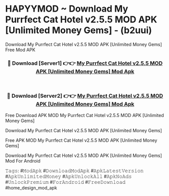 # HAPYYMOD ~ Download My Purrfect Cat Hotel v2.5.5 MOD APK [Unlimited Money Gems] - (b2uui)
Download My Purrfect Cat Hotel v2.5.5 MOD APK [Unlimited Money Gems] Free Mod APK

<div align="center">
<h3>🔴 Download [Server1] 👉👉 <a href="https://apk-comot.site?title=My_Purrfect_Cat_Hotel_v2.5.5_MOD_APK_[Unlimited_Money_Gems]">My Purrfect Cat Hotel v2.5.5 MOD APK [Unlimited Money Gems] Mod Apk</a></h3><br>

<h3>🔴 Download [Server2] 👉👉 <a href="https://apk-comot.site?title=My_Purrfect_Cat_Hotel_v2.5.5_MOD_APK_[Unlimited_Money_Gems]">My Purrfect Cat Hotel v2.5.5 MOD APK [Unlimited Money Gems] Mod Apk</a></h3>
</div>


Free Download APK MOD My Purrfect Cat Hotel v2.5.5 MOD APK [Unlimited Money Gems]

Download My Purrfect Cat Hotel v2.5.5 MOD APK [Unlimited Money Gems] 

Free APK MOD My Purrfect Cat Hotel v2.5.5 MOD APK [Unlimited Money Gems] 

Download My Purrfect Cat Hotel v2.5.5 MOD APK [Unlimited Money Gems] Mod For Android

𝚃𝚊𝚐𝚜: #𝙼𝚘𝚍𝙰𝚙𝚔 #𝙳𝚘𝚠𝚗𝚕𝚘𝚊𝚍𝙼𝚘𝚍𝙰𝚙𝚔 #𝙰𝚙𝚔𝙻𝚊𝚝𝚎𝚜𝚝𝚅𝚎𝚛𝚜𝚒𝚘𝚗 #𝙰𝚙𝚔𝚄𝚗𝚕𝚒𝚖𝚒𝚝𝚎𝚍𝙼𝚘𝚗𝚎𝚢 #𝙰𝚙𝚔𝚄𝚗𝚕𝚘𝚌𝚔𝙰𝚕𝚕 #𝙰𝚙𝚔𝙽𝚘𝙰𝚍𝚜 #𝚄𝚗𝚕𝚘𝚌𝚔𝙿𝚛𝚎𝚖𝚒𝚞𝚖 #𝙵𝚘𝚛𝙰𝚗𝚍𝚛𝚘𝚒𝚍 #𝙵𝚛𝚎𝚎𝙳𝚘𝚠𝚗𝚕𝚘𝚊𝚍 #home_design_mod_apk
